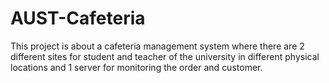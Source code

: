 # AUST-Cafeteria
This project is about a cafeteria management system where there are 2 different  sites for student and teacher of the university in different physical locations and 1 server for monitoring the order and customer.
